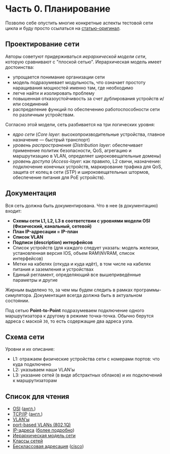 # Часть 0. Планирование
Позволю себе опустить многие конкретные аспекты тестовой сети цикла и буду просто ссылаться на [статью-оригинал](http://linkmeup.ru/blog/11.html).

## Проектирование сети
Авторы советуют придерживаться *иерархической модели сети*, которую сравнивают с "плоской сетью". Иерархическая модель имеет достоинства:
* упрощается понимание организации сети
* модель подразумевает модульность, что означает простоту наращивания мощностей именно там, где необходимо
* легче найти и изолировать проблему
* повышенная отказоустойчивость за счет дублирования устройств и/или соединений
* распределение функций по обеспечению работоспособности сети по различным устройствам.

Согласно этой модели, сеть разбивается на три логических уровня:
* *ядро сети* (*Core layer*: высокопроизводительные устройства, главное назначение — быстрый транспорт)
* *уровень распространения* (*Distribution layer*: обеспечивает применение политик безопасности, QoS, агрегацию и маршрутизацию в VLAN, определяет широковещательные домены)
* *уровень доступа* (*Access-layer*: как правило, L2 свичи, назначение: подключение конечных устройств, маркирование трафика для QoS, защита от колец в сети (STP) и широковещательных штормов, обеспечение питания для PoE устройств).

## Документация
Вся сеть должна быть документирована. Что в нее (в документацию) входит:
* **Схемы сети L1, L2, L3 в соответствии с уровнями модели OSI (Физический, канальный, сетевой)**
* **План IP-адресации = IP-план**
* **Список VLAN**
* **Подписи (description) интерфейсов**
* Список устройств (для каждого следует указать: модель железки, установленная версия IOS, объем RAM\NVRAM, список интерфейсов)
* Метки на кабелях (откуда и куда идёт), в том числе на кабелях питания и заземления и устройствах
* Единый регламент, определяющий все вышеприведённые параметры и другие

Жирным выделено то, за чем мы будем следить в рамках программы-симулятора.
Документация всегда должна быть в актуальном состоянии.

Под сетью **Point-to-Point** подразумеваем подключение одного маршрутизатора к другому в режиме точка-точка. Обычно берутся адреса с маской `30`, то есть содержащие два адреса узла.

## Схема сети
Уровни и их описание:
* L1: отражаем физические устройства сети с номерами портов: что куда подключено
* L2: указываем наши VLAN’ы
* L3: указание сетей (в виде абстрактных облаков) и их подключений к маршрутизаторам

## Список для чтения
* [OSI](http://ru.wikipedia.org/wiki/%D0%A1%D0%B5%D1%82%D0%B5%D0%B2%D0%B0%D1%8F_%D0%BC%D0%BE%D0%B4%D0%B5%D0%BB%D1%8C_OSI) ([англ.](http://en.wikipedia.org/wiki/OSI_model))
* [TCP/IP](http://ru.wikipedia.org/wiki/TCP/IP) ([англ.](http://en.wikipedia.org/wiki/TCP/IP_model))
* [VLAN'ы](http://xgu.ru/wiki/VLAN)
* [port-based VLANs (802.1Q)](http://en.wikipedia.org/wiki/IEEE_802.1Q)
* [IP-адреса](http://xgu.ru/wiki/IP-%D0%B0%D0%B4%D1%80%D0%B5%D1%81) ([более подробно](http://en.wikipedia.org/wiki/IP_address))
* [Иерархическая модель сети](http://en.wikipedia.org/wiki/Hierarchical_internetworking_model)
* [Классы сетей](http://ru.wikipedia.org/wiki/%D0%9A%D0%BB%D0%B0%D1%81%D1%81%D0%BE%D0%B2%D0%B0%D1%8F_%D0%B0%D0%B4%D1%80%D0%B5%D1%81%D0%B0%D1%86%D0%B8%D1%8F)
* [Бесклассовая адресация](http://en.wikipedia.org/wiki/Classless_Inter-Domain_Routing) ([cisco](http://www.cisco.com/en/US/tech/tk365/technologies_tech_note09186a00800a67f5.shtml))